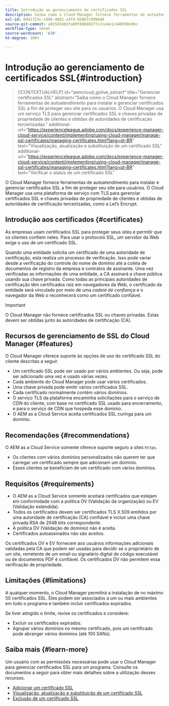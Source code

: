 ```yaml
---
title: Introdução ao gerenciamento de certificados SSL
description: Saiba como o Cloud Manager fornece ferramentas de autoatendimento para instalar certificados SSL.
exl-id: 0d41723c-c096-4882-a3fd-050b7c9996d8
source-git-commit: a01583483fa89f89b60277c2ce4e1c440590e96c
workflow-type: tm+mt
source-wordcount: '630'
ht-degree: 100%

---
```



# Introdução ao gerenciamento de certificados SSL{#introduction}

>[!CONTEXTUALHELP]
>id="aemcloud_golive_sslcert"
>title="Gerenciar certificados SSL"
>abstract="Saiba como o Cloud Manager fornece ferramentas de autoatendimento para instalar e gerenciar certificados SSL a fim de proteger seu site para os usuários. O Cloud Manager usa um serviço TLS para gerenciar certificados SSL e chaves privadas de propriedade de clientes e obtidas de autoridades de certificação terceirizadas."
>additional-url="https://experienceleague.adobe.com/docs/experience-manager-cloud-service/content/implementing/using-cloud-manager/manage-ssl-certificates/managing-certificates.html?lang=pt-BR" text="Visualização, atualização e substituição de um certificado SSL"
>additional-url="https://experienceleague.adobe.com/docs/experience-manager-cloud-service/content/implementing/using-cloud-manager/manage-ssl-certificates/managing-certificates.html?lang=pt-BR" text="Verificar o status de um certificado SSL"

O Cloud Manager fornece ferramentas de autoatendimento para instalar e gerenciar certificados SSL a fim de proteger seu site para usuários. O Cloud Manager usa uma plataforma de serviço com TLS para gerenciar certificados SSL e chaves privadas de propriedade de clientes e obtidas de autoridades de certificação terceirizadas, como a Let’s Encrypt.

## Introdução aos certificados {#certificates}

As empresas usam certificados SSL para proteger seus sites e permitir que os clientes confiem neles. Para usar o protocolo SSL, um servidor da Web exige o uso de um certificado SSL.

Quando uma entidade solicita um certificado de uma autoridade de certificação, esta realiza um processo de verificação. Isso pode variar desde a verificação do controle do nome de domínio até a coleta de documentos de registro da empresa e contratos de assinante. Uma vez verificadas as informações de uma entidade, a CA assinará a chave pública usando sua chave privada. Como todas as principais autoridades de certificação têm certificados raiz em navegadores da Web, o certificado da entidade será vinculado por meio de uma *cadeia de confiança* e o navegador da Web o reconhecerá como um certificado confiável.

>[!IMPORTANT]
>
>O Cloud Manager não fornece certificados SSL ou chaves privadas. Estas devem ser obtidas junto às autoridades de certificação (CA).

## Recursos de gerenciamento de SSL do Cloud Manager {#features}

O Cloud Manager oferece suporte às opções de uso do certificado SSL do cliente descritas a seguir.

* Um certificado SSL pode ser usado por vários ambientes. Ou seja, pode ser adicionado uma vez e usado várias vezes.
* Cada ambiente do Cloud Manager pode usar vários certificados.
* Uma chave privada pode emitir vários certificados SSL.
* Cada certificado normalmente contém vários domínios.
* O serviço TLS da plataforma encaminha solicitações para o serviço de CDN do cliente, com base no certificado SSL usado para encerramento, e para o serviço de CDN que hospeda esse domínio.
* O AEM as a Cloud Service aceita certificados SSL curinga para um domínio.

## Recomendações {#recommendations}

O AEM as a Cloud Service somente oferece suporte seguro a sites `https`.

* Os clientes com vários domínios personalizados não querem ter que carregar um certificado sempre que adicionam um domínio.
* Esses clientes se beneficiam de um certificado com vários domínios.

## Requisitos {#requirements}

* O AEM as a Cloud Service somente aceitará certificados que estejam em conformidade com a política OV (Validação da organização) ou EV (Validação estendida).
* Todos os certificados devem ser certificados TLS X.509 emitidos por uma autoridade de certificação (CA) confiável e incluir uma chave privada RSA de 2048 bits correspondente.
* A política DV (Validação de domínio) não é aceita.
* Certificados autoassinados não são aceitos.

Os certificados OV e EV fornecem aos usuários informações adicionais validadas pela CA que podem ser usadas para decidir se o proprietário de um site, remetente de um email ou signatário digital de código executável ou de documentos PDF é confiável. Os certificados DV não permitem essa verificação de propriedade.

## Limitações {#limitations}

A qualquer momento, o Cloud Manager permitirá a instalação de no máximo 50 certificados SSL. Eles podem ser associados a um ou mais ambientes em todo o programa e também incluir certificados expirados.

Se tiver atingido o limite, revise os certificados e considere:

* Excluir os certificados expirados.
* Agrupar vários domínios no mesmo certificado, pois um certificado pode abranger vários domínios (até 100 SANs).

## Saiba mais {#learn-more}

Um usuário com as permissões necessárias pode usar o Cloud Manager para gerenciar certificados SSL para um programa. Consulte os documentos a seguir para obter mais detalhes sobre a utilização desses recursos.

* [Adicionar um certificado SSL](/help/implementing/cloud-manager/managing-ssl-certifications/add-ssl-certificate.md)
* [Visualização, atualização e substituição de um certificado SSL](/help/implementing/cloud-manager/managing-ssl-certifications/managing-certificates.md)
* [Exclusão de um certificado SSL](/help/implementing/cloud-manager/managing-ssl-certifications/managing-certificates.md)
